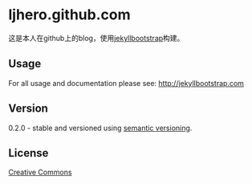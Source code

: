 ﻿ljhero.github.com
=================

这是本人在github上的blog，使用[jekyllbootstrap](http://jekyllbootstrap.com)构建。

## Usage

For all usage and documentation please see: <http://jekyllbootstrap.com>

## Version

0.2.0 - stable and versioned using [semantic versioning](http://semver.org/).

## License

[Creative Commons](http://creativecommons.org/licenses/by-nc-sa/3.0/)
